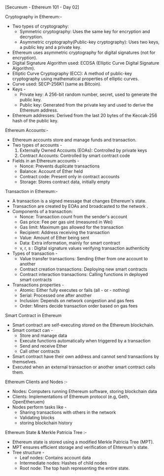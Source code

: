 [Secureum - Ethereum 101 - Day 02]

Cryptography in Ethereum:- 

- Two types of cryptography: 
    - Symmetric cryptography: Uses the same key for encryption and decryption. 
    - Asymmetric cryptography(Public-key cryptography): Uses two keys, a public key and a private key.
- Ethereum uses asymmetric cryptography for digital signatures 
  (not for encryption).
- Digital Signature Algorithm used: ECDSA (Elliptic Curve Digital Signature Algorithm).
- Elliptic Curve Cryptography (ECC): A method of public-key cryptography using mathematical properties of elliptic curves.
- Curve used: SECP-256K1 (same as Bitcoin).
- Keys -
    - Private key: A 256-bit random number, secret, used to generate the public key.
    - Public key: Generated from the private key and used to derive the Ethereum address.
- Ethereum addresses: Derived from the last 20 bytes of the Keccak-256 hash of the public key.

Ethereum Accounts:-

- Ethereum accounts store and manage funds and transaction. 
- Two types of accounts -
     1. Externally Owned Accounts (EOAs): Controlled by private keys
     2. Contract Accounts: Controlled by smart contract code
- Fields in an Ethereum accounts -
    - Nonce: Prevents duplicate transactions
    - Balance: Account of Ether held 
    - Contract code: Present only in contract accounts 
    - Storage: Stores contract data, initially empty

Transaction in Ethereum:- 

- A transaction is a signed message that changes Ethereum's state.
- Transaction are created by EOAs and broadcasted to the network .
- Components of a transaction: 
     - Nonce: Transaction count from the sender's account 
     - Gas price: Fee per gas uint (measured in Wei) 
     - Gas limit: Maximum gas allowed for the transaction
     - Recipient: Address receiving the transaction
     - Value: Amount of Ether being sent
     - Data: Extra information, mainly for smart contract 
     - v, r, s : Digital signature values verifying transaction authenticity
 - Types of transaction - 
     - Value transfer transactions: Sending Ether from one account to another 
     - Contract creation transactions: Deploying new smart contracts
     - Contract interaction transactions: Calling functions in deployed smart contracts
 - Transactions properties - 
     - Atomic: Either fully executes or fails (all - or - nothing)
     - Serial: Processed one after another 
     - Inclusion: Depends on network congestion and gas fees 
     - Order: Miners decide transaction order based on gas fees

Smart Contract in Ethereum 

- Smart contract are self-executing stored on the Ethereum blockchain.
- Smart contact can - 
     - Store and manage data 
     - Execute functions automatically when triggered by a transaction
     - Send and receive Ether 
     - Call other contracts 
 - Smart contract have their own address and cannot send transactions by themselves. 
 - Executed when an external transaction or another smart contract calls them.

Ethereum Clients and Nodes :- 

- Nodes: Computers running Ethereum software, storing blockchain data 
- Clients: Implementations of Ethereum protocol (e.g, Geth, OpenEtheruem)
- Nodes perform tasks like - 
     - Sharing transactions with others in the network 
     - Validating blocks 
     - storing blockchain history 

Ethereum State & Merkle Patricia Tree :- 

- Ethereum state is stored using a modified Merkle Patricia Tree (MPT).
- MPT ensures efficient storage and verification of Ehtereum's state. 
- Tree structure - 
     - Leaf nodes: Contains account data 
     - Intermediate nodes: Hashes of child nodes 
     - Root node: The top hash representing the entire state.

